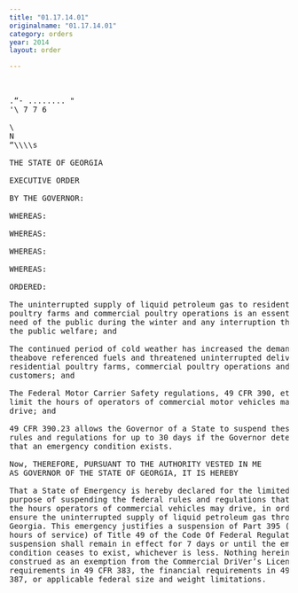 ```yaml
---
title: "01.17.14.01"
originalname: "01.17.14.01"
category: orders
year: 2014
layout: order

---
```

<pre>
   

.“- ........ "
'\ 7 7 6

\
N
“\\\\s

THE STATE OF GEORGIA

EXECUTIVE ORDER

BY THE GOVERNOR:

WHEREAS:

WHEREAS:

WHEREAS:

WHEREAS:

ORDERED:

The uninterrupted supply of liquid petroleum gas to residential
poultry farms and commercial poultry operations is an essential
need of the public during the winter and any interruption threatens
the public welfare; and

The continued period of cold weather has increased the demand for
theabove referenced fuels and threatened uninterrupted delivery to
residential poultry farms, commercial poultry operations and
customers; and

The Federal Motor Carrier Safety regulations, 49 CFR 390, et seq.,
limit the hours of operators of commercial motor vehicles may
drive; and

49 CFR 390.23 allows the Governor of a State to suspend these
rules and regulations for up to 30 days if the Governor determines
that an emergency condition exists.

Now, THEREFORE, PURSUANT TO THE AUTHORITY VESTED IN ME
AS GOVERNOR OF THE STATE OF GEORGIA, IT IS HEREBY

That a State of Emergency is hereby declared for the limited
purpose of suspending the federal rules and regulations that limit
the hours operators of commercial vehicles may drive, in order to
ensure the uninterrupted supply of liquid petroleum gas throughout
Georgia. This emergency justifies a suspension of Part 395 (drivers’
hours of service) of Title 49 of the Code Of Federal Regulations. The
suspension shall remain in effect for 7 days or until the emergency
condition ceases to exist, whichever is less. Nothing herein shall be
construed as an exemption from the Commercial DriVer’s License
requirements in 49 CFR 383, the financial requirements in 49 CFR
387, or applicable federal size and weight limitations.

</pre>
